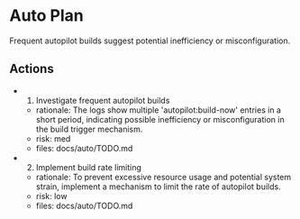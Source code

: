# Auto Plan

Frequent autopilot builds suggest potential inefficiency or misconfiguration.

## Actions
- 1. Investigate frequent autopilot builds
  - rationale: The logs show multiple 'autopilot:build-now' entries in a short period, indicating possible inefficiency or misconfiguration in the build trigger mechanism.
  - risk: med
  - files: docs/auto/TODO.md
- 2. Implement build rate limiting
  - rationale: To prevent excessive resource usage and potential system strain, implement a mechanism to limit the rate of autopilot builds.
  - risk: low
  - files: docs/auto/TODO.md